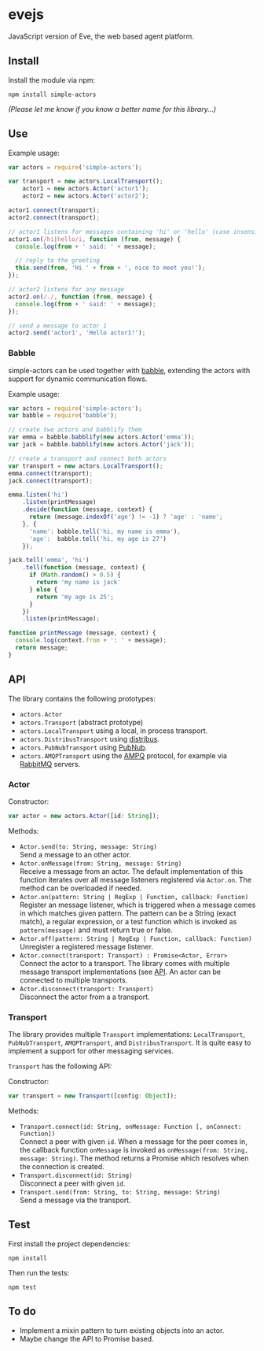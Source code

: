 # evejs

JavaScript version of Eve, the web based agent platform.


## Install

Install the module via npm:

    npm install simple-actors

*(Please let me know if you know a better name for this library...)*


## Use

Example usage:

```js
var actors = require('simple-actors');

var transport = new actors.LocalTransport();
    actor1 = new actors.Actor('actor1');
    actor2 = new actors.Actor('actor2');

actor1.connect(transport);
actor2.connect(transport);

// actor1 listens for messages containing 'hi' or 'hello' (case insensitive)
actor1.on(/hi|hello/i, function (from, message) {
  console.log(from + ' said: ' + message);

  // reply to the greeting
  this.send(from, 'Hi ' + from + ', nice to meet you!');
});

// actor2 listens for any message
actor2.on(/./, function (from, message) {
  console.log(from + ' said: ' + message);
});

// send a message to actor 1
actor2.send('actor1', 'Hello actor1!');
```

### Babble

simple-actors can be used together with [babble](https://github.com/enmasseio/babble), extending the actors with support for dynamic communication flows.

Example usage: 

```js
var actors = require('simple-actors');
var babble = require('babble');

// create two actors and babblify them
var emma = babble.babblify(new actors.Actor('emma'));
var jack = babble.babblify(new actors.Actor('jack'));

// create a transport and connect both actors
var transport = new actors.LocalTransport();
emma.connect(transport);
jack.connect(transport);

emma.listen('hi')
    .listen(printMessage)
    .decide(function (message, context) {
      return (message.indexOf('age') != -1) ? 'age' : 'name';
    }, {
      'name': babble.tell('hi, my name is emma'),
      'age':  babble.tell('hi, my age is 27')
    });

jack.tell('emma', 'hi')
    .tell(function (message, context) {
      if (Math.random() > 0.5) {
        return 'my name is jack'
      } else {
        return 'my age is 25';
      }
    })
    .listen(printMessage);

function printMessage (message, context) {
  console.log(context.from + ': ' + message);
  return message;
}
```


## API

The library contains the following prototypes:

- `actors.Actor`
- `actors.Transport` (abstract prototype)
- `actors.LocalTransport` using a local, in process transport.
- `actors.DistribusTransport` using [distribus](https://github.com/enmasseio/distribus).
- `actors.PubNubTransport` using [PubNub](http://www.pubnub.com/).
- `actors.AMQPTransport` using the [AMPQ](http://www.amqp.org/) protocol,
  for example via [RabbitMQ](https://www.rabbitmq.com/) servers.


### Actor

Constructor:

```js
var actor = new actors.Actor([id: String]);
```

Methods:

- `Actor.send(to: String, message: String)`  
  Send a message to an other actor.
- `Actor.onMessage(from: String, message: String)`  
  Receive a message from an actor. The default implementation of this function
  iterates over all message listeners registered via `Actor.on`. The method can
  be overloaded if needed.
- `Actor.on(pattern: String | RegExp | Function, callback: Function)`  
  Register an message listener, which is triggered when a message comes in which
  matches given pattern. The pattern can be a String (exact match), a
  regular expression, or a test function which is invoked as `pattern(message)`
  and must return true or false.
- `Actor.off(pattern: String | RegExp | Function, callback: Function)`  
  Unregister a registered message listener.
- `Actor.connect(transport: Transport) : Promise<Actor, Error>`  
  Connect the actor to a transport. The library comes with multiple message 
  transport implementations (see [API](#api). An actor can be connected to 
  multiple transports.
- `Actor.disconnect(transport: Transport)`  
  Disconnect the actor from a a transport.


### Transport

The library provides multiple `Transport` implementations: `LocalTransport`,
`PubNubTransport`, `AMQPTransport`, and `DistribusTransport`. It is quite 
easy to implement a support for other messaging services.

`Transport` has the following API:

Constructor:

```js
var transport = new Transport([config: Object]);
```

Methods:

- `Transport.connect(id: String, onMessage: Function [, onConnect: Function])`  
  Connect a peer with given `id`. When a message for the peer comes in,
  the callback function `onMessage` is invoked as `onMessage(from: String,
  message: String)`. The method returns a Promise which resolves when the 
  connection is created.
- `Transport.disconnect(id: String)`  
  Disconnect a peer with given `id`.
- `Transport.send(from: String, to: String, message: String)`  
  Send a message via the transport.



## Test

First install the project dependencies:

    npm install

Then run the tests:

    npm test


## To do

- Implement a mixin pattern to turn existing objects into an actor.
- Maybe change the API to Promise based.
